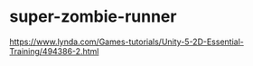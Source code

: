 # super-zombie-runner
https://www.lynda.com/Games-tutorials/Unity-5-2D-Essential-Training/494386-2.html
